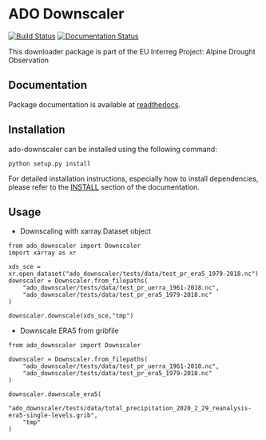 # ADO Downscaler

[![Build Status](https://dev.azure.com/gseyerl/gseyerl/_apis/build/status/geoase.ado-downscaler?branchName=master)](https://dev.azure.com/gseyerl/gseyerl/_build/latest?definitionId=1&branchName=master)
[![Documentation Status](https://readthedocs.org/projects/ado-downscaler/badge/?version=latest)](https://ado-downscaler.readthedocs.io/en/latest/?badge=latest)

This downloader package is part of the EU Interreg Project: Alpine Drought Observation


## Documentation

Package documentation is available at [readthedocs](https://ado-downscaler.readthedocs.io/en/latest/).



## Installation

ado-downscaler can be installed using the following command:

    python setup.py install

For detailed installation instructions, especially how to install dependencies,
please refer to the
[INSTALL](https://ado-downscaler.readthedocs.io/en/latest/install.html) section
of the documentation.



## Usage

- Downscaling with xarray.Dataset object
```
from ado_downscaler import Downscaler
import xarray as xr

xds_sce = xr.open_dataset("ado_downscaler/tests/data/test_pr_era5_1979-2018.nc")
downscaler = Downscaler.from_filepaths(
    "ado_downscaler/tests/data/test_pr_uerra_1961-2018.nc", 
    "ado_downscaler/tests/data/test_pr_era5_1979-2018.nc"
)

downscaler.downscale(xds_sce,"tmp")
```

- Downscale ERA5 from gribfile
```
from ado_downscaler import Downscaler

downscaler = Downscaler.from_filepaths(
    "ado_downscaler/tests/data/test_pr_uerra_1961-2018.nc", 
    "ado_downscaler/tests/data/test_pr_era5_1979-2018.nc"
)

downscaler.downscale_era5(
    "ado_downscaler/tests/data/total_precipitation_2020_2_29_reanalysis-era5-single-levels.grib",
    "tmp"
)
```
